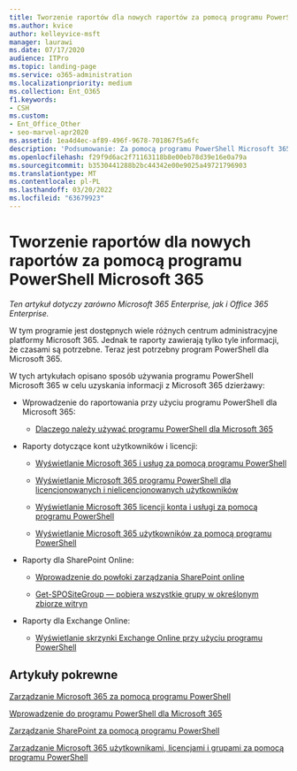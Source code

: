 ```yaml
---
title: Tworzenie raportów dla nowych raportów za pomocą programu PowerShell Microsoft 365
ms.author: kvice
author: kelleyvice-msft
manager: laurawi
ms.date: 07/17/2020
audience: ITPro
ms.topic: landing-page
ms.service: o365-administration
ms.localizationpriority: medium
ms.collection: Ent_O365
f1.keywords:
- CSH
ms.custom:
- Ent_Office_Other
- seo-marvel-apr2020
ms.assetid: 1ea4d4ec-af89-496f-9678-701867f5a6fc
description: 'Podsumowanie: Za pomocą programu PowerShell Microsoft 365 tworzyć raporty, których nie można tworzyć w centrum administracyjne platformy Microsoft 365.'
ms.openlocfilehash: f29f9d6ac2f71163118b8e00eb78d39e16e0a79a
ms.sourcegitcommit: b3530441288b2bc44342e00e9025a49721796903
ms.translationtype: MT
ms.contentlocale: pl-PL
ms.lasthandoff: 03/20/2022
ms.locfileid: "63679923"
---
```

# <a name="use-powershell-to-create-reports-for-microsoft-365"></a>Tworzenie raportów dla nowych raportów za pomocą programu PowerShell Microsoft 365

*Ten artykuł dotyczy zarówno Microsoft 365 Enterprise, jak i Office 365 Enterprise.*

W tym programie jest dostępnych wiele różnych centrum administracyjne platformy Microsoft 365. Jednak te raporty zawierają tylko tyle informacji, że czasami są potrzebne. Teraz jest potrzebny program PowerShell dla Microsoft 365.
  
W tych artykułach opisano sposób używania programu PowerShell Microsoft 365 w celu uzyskania informacji z Microsoft 365 dzierżawy:
  
- Wprowadzenie do raportowania przy użyciu programu PowerShell dla Microsoft 365:
    
  - [Dlaczego należy używać programu PowerShell dla Microsoft 365](./why-you-need-to-use-microsoft-365-powershell.md)
    
    
- Raporty dotyczące kont użytkowników i licencji:
    
  - [Wyświetlanie Microsoft 365 i usług za pomocą programu PowerShell](view-licenses-and-services-with-microsoft-365-powershell.md)
    
  - [Wyświetlanie Microsoft 365 programu PowerShell dla licencjonowanych i nielicencjonowanych użytkowników](view-licensed-and-unlicensed-users-with-microsoft-365-powershell.md)
    
  - [Wyświetlanie Microsoft 365 licencji konta i usługi za pomocą programu PowerShell](view-account-license-and-service-details-with-microsoft-365-powershell.md)
    
  - [Wyświetlanie Microsoft 365 użytkowników za pomocą programu PowerShell](view-user-accounts-with-microsoft-365-powershell.md)
    
- Raporty dla SharePoint Online:
    
  - [Wprowadzenie do powłoki zarządzania SharePoint online](/powershell/sharepoint/sharepoint-online/connect-sharepoint-online)
    
  - [Get-SPOSiteGroup — pobiera wszystkie grupy w określonym zbiorze witryn](/powershell/module/sharepoint-online/get-spositegroup)
    
- Raporty dla Exchange Online:
    
  - [Wyświetlanie skrzynki Exchange Online przy użyciu programu PowerShell](/exchange/recipients-in-exchange-online/manage-user-mailboxes/use-powershell-to-display-mailbox-information)
    
    
## <a name="related-articles"></a>Artykuły pokrewne

[Zarządzanie Microsoft 365 za pomocą programu PowerShell](manage-microsoft-365-with-microsoft-365-powershell.md)
  
[Wprowadzenie do programu PowerShell dla Microsoft 365](getting-started-with-microsoft-365-powershell.md)
  
[Zarządzanie SharePoint za pomocą programu PowerShell](manage-sharepoint-online-with-microsoft-365-powershell.md)
  
[Zarządzanie Microsoft 365 użytkownikami, licencjami i grupami za pomocą programu PowerShell](manage-user-accounts-and-licenses-with-microsoft-365-powershell.md)
